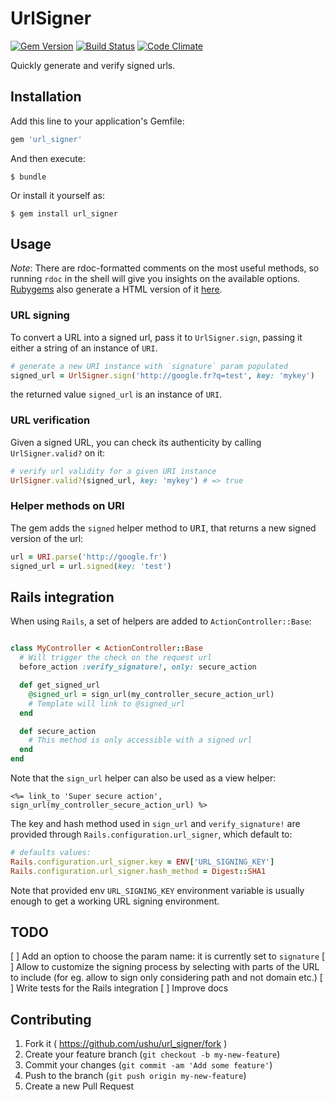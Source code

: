 # UrlSigner
[![Gem Version](https://badge.fury.io/rb/url_signer.svg)](http://badge.fury.io/rb/url_signer)
[![Build Status](https://travis-ci.org/ushu/url_signer.svg?branch=master)](https://travis-ci.org/ushu/url_signer)
[![Code Climate](https://codeclimate.com/github/ushu/url_signer/badges/gpa.svg)](https://codeclimate.com/github/ushu/url_signer)

Quickly generate and verify signed urls.

## Installation

Add this line to your application's Gemfile:

```ruby
gem 'url_signer'
```

And then execute:

    $ bundle

Or install it yourself as:

    $ gem install url_signer

## Usage

*Note*: There are rdoc-formatted comments on the most useful methods, so running `rdoc` in the shell will give you
insights on the available options.
[Rubygems](https://rubygems.org/) also generate a HTML version of it [here](http://www.rubydoc.info/gems/url_signer).

### URL signing

To convert a URL into a signed url, pass it to `UrlSigner.sign`, passing it either a string of an instance of `URI`.

```ruby
# generate a new URI instance with `signature` param populated
signed_url = UrlSigner.sign('http://google.fr?q=test', key: 'mykey')
```

the returned value `signed_url` is an instance of `URI`.

### URL verification

Given a signed URL, you can check its authenticity by calling `UrlSigner.valid?` on it:

```ruby
# verify url validity for a given URI instance
UrlSigner.valid?(signed_url, key: 'mykey') # => true
```

### Helper methods on URI

The gem adds the `signed` helper method to <tt>URI</tt>, that returns a new signed version of the url:

```ruby
url = URI.parse('http://google.fr')
signed_url = url.signed(key: 'test')
```

## Rails integration

When using `Rails`, a set of helpers are added to `ActionController::Base`:

```ruby

class MyController < ActionController::Base
  # Will trigger the check on the request url
  before_action :verify_signature!, only: secure_action

  def get_signed_url
    @signed_url = sign_url(my_controller_secure_action_url)
    # Template will link to @signed_url
  end

  def secure_action
    # This method is only accessible with a signed url
  end
end

```

Note that the `sign_url` helper can also be used as a view helper:

```erb
<%= link_to 'Super secure action', sign_url(my_controller_secure_action_url) %>
```

The key and hash method used in `sign_url` and `verify_signature!` are provided through `Rails.configuration.url_signer`, which default to:

```ruby
# defaults values:
Rails.configuration.url_signer.key = ENV['URL_SIGNING_KEY']
Rails.configuration.url_signer.hash_method = Digest::SHA1
```

Note that provided env `URL_SIGNING_KEY` environment variable is usually enough to get a working URL signing environment.

## TODO

 [ ] Add an option to choose the param name: it is currently set to `signature`
 [ ] Allow to customize the signing process by selecting with parts of the URL to include (for eg. allow to sign only considering path and not domain etc.)
 [ ] Write tests for the Rails integration
 [ ] Improve docs

## Contributing

1. Fork it ( https://github.com/ushu/url_signer/fork )
2. Create your feature branch (`git checkout -b my-new-feature`)
3. Commit your changes (`git commit -am 'Add some feature'`)
4. Push to the branch (`git push origin my-new-feature`)
5. Create a new Pull Request
